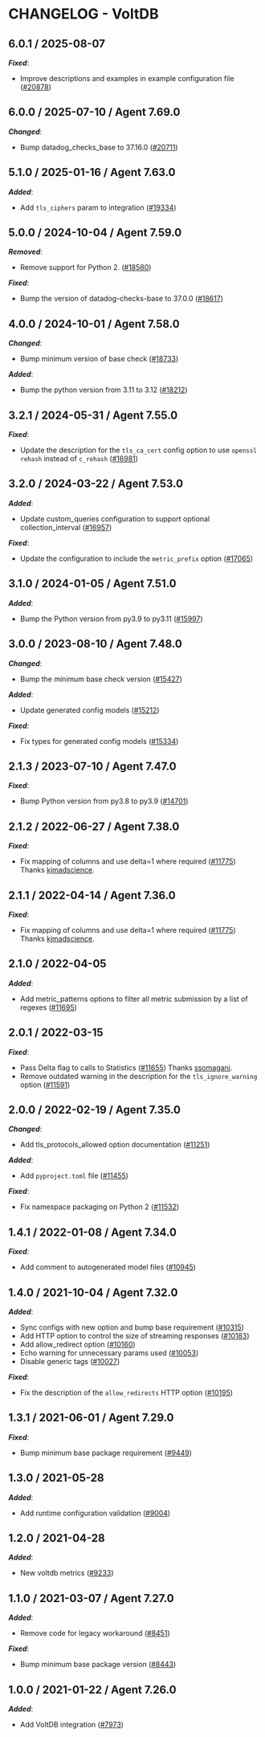# CHANGELOG - VoltDB

<!-- towncrier release notes start -->

## 6.0.1 / 2025-08-07

***Fixed***:

* Improve descriptions and examples in example configuration file ([#20878](https://github.com/DataDog/integrations-core/pull/20878))

## 6.0.0 / 2025-07-10 / Agent 7.69.0

***Changed***:

* Bump datadog_checks_base to 37.16.0 ([#20711](https://github.com/DataDog/integrations-core/pull/20711))

## 5.1.0 / 2025-01-16 / Agent 7.63.0

***Added***:

* Add `tls_ciphers` param to integration ([#19334](https://github.com/DataDog/integrations-core/pull/19334))

## 5.0.0 / 2024-10-04 / Agent 7.59.0

***Removed***:

* Remove support for Python 2. ([#18580](https://github.com/DataDog/integrations-core/pull/18580))

***Fixed***:

* Bump the version of datadog-checks-base to 37.0.0 ([#18617](https://github.com/DataDog/integrations-core/pull/18617))

## 4.0.0 / 2024-10-01 / Agent 7.58.0

***Changed***:

* Bump minimum version of base check ([#18733](https://github.com/DataDog/integrations-core/pull/18733))

***Added***:

* Bump the python version from 3.11 to 3.12 ([#18212](https://github.com/DataDog/integrations-core/pull/18212))

## 3.2.1 / 2024-05-31 / Agent 7.55.0

***Fixed***:

* Update the description for the `tls_ca_cert` config option to use `openssl rehash` instead of `c_rehash` ([#16981](https://github.com/DataDog/integrations-core/pull/16981))

## 3.2.0 / 2024-03-22 / Agent 7.53.0

***Added***:

* Update custom_queries configuration to support optional collection_interval ([#16957](https://github.com/DataDog/integrations-core/pull/16957))

***Fixed***:

* Update the configuration to include the `metric_prefix` option ([#17065](https://github.com/DataDog/integrations-core/pull/17065))

## 3.1.0 / 2024-01-05 / Agent 7.51.0

***Added***:

* Bump the Python version from py3.9 to py3.11 ([#15997](https://github.com/DataDog/integrations-core/pull/15997))

## 3.0.0 / 2023-08-10 / Agent 7.48.0

***Changed***:

* Bump the minimum base check version ([#15427](https://github.com/DataDog/integrations-core/pull/15427))

***Added***:

* Update generated config models ([#15212](https://github.com/DataDog/integrations-core/pull/15212))

***Fixed***:

* Fix types for generated config models ([#15334](https://github.com/DataDog/integrations-core/pull/15334))

## 2.1.3 / 2023-07-10 / Agent 7.47.0

***Fixed***:

* Bump Python version from py3.8 to py3.9 ([#14701](https://github.com/DataDog/integrations-core/pull/14701))

## 2.1.2 / 2022-06-27 / Agent 7.38.0

***Fixed***:

* Fix mapping of columns and use delta=1 where required ([#11775](https://github.com/DataDog/integrations-core/pull/11775)) Thanks [kjmadscience](https://github.com/kjmadscience).

## 2.1.1 / 2022-04-14 / Agent 7.36.0

***Fixed***:

* Fix mapping of columns and use delta=1 where required ([#11775](https://github.com/DataDog/integrations-core/pull/11775)) Thanks [kjmadscience](https://github.com/kjmadscience).

## 2.1.0 / 2022-04-05

***Added***:

* Add metric_patterns options to filter all metric submission by a list of regexes ([#11695](https://github.com/DataDog/integrations-core/pull/11695))

## 2.0.1 / 2022-03-15

***Fixed***:

* Pass Delta flag to calls to Statistics ([#11655](https://github.com/DataDog/integrations-core/pull/11655)) Thanks [ssomagani](https://github.com/ssomagani).
* Remove outdated warning in the description for the `tls_ignore_warning` option ([#11591](https://github.com/DataDog/integrations-core/pull/11591))

## 2.0.0 / 2022-02-19 / Agent 7.35.0

***Changed***:

* Add tls_protocols_allowed option documentation ([#11251](https://github.com/DataDog/integrations-core/pull/11251))

***Added***:

* Add `pyproject.toml` file ([#11455](https://github.com/DataDog/integrations-core/pull/11455))

***Fixed***:

* Fix namespace packaging on Python 2 ([#11532](https://github.com/DataDog/integrations-core/pull/11532))

## 1.4.1 / 2022-01-08 / Agent 7.34.0

***Fixed***:

* Add comment to autogenerated model files ([#10945](https://github.com/DataDog/integrations-core/pull/10945))

## 1.4.0 / 2021-10-04 / Agent 7.32.0

***Added***:

* Sync configs with new option and bump base requirement ([#10315](https://github.com/DataDog/integrations-core/pull/10315))
* Add HTTP option to control the size of streaming responses ([#10183](https://github.com/DataDog/integrations-core/pull/10183))
* Add allow_redirect option ([#10160](https://github.com/DataDog/integrations-core/pull/10160))
* Echo warning for unnecessary params used ([#10053](https://github.com/DataDog/integrations-core/pull/10053))
* Disable generic tags ([#10027](https://github.com/DataDog/integrations-core/pull/10027))

***Fixed***:

* Fix the description of the `allow_redirects` HTTP option ([#10195](https://github.com/DataDog/integrations-core/pull/10195))

## 1.3.1 / 2021-06-01 / Agent 7.29.0

***Fixed***:

* Bump minimum base package requirement ([#9449](https://github.com/DataDog/integrations-core/pull/9449))

## 1.3.0 / 2021-05-28

***Added***:

* Add runtime configuration validation ([#9004](https://github.com/DataDog/integrations-core/pull/9004))

## 1.2.0 / 2021-04-28

***Added***:

* New voltdb metrics ([#9233](https://github.com/DataDog/integrations-core/pull/9233))

## 1.1.0 / 2021-03-07 / Agent 7.27.0

***Added***:

* Remove code for legacy workaround ([#8451](https://github.com/DataDog/integrations-core/pull/8451))

***Fixed***:

* Bump minimum base package version ([#8443](https://github.com/DataDog/integrations-core/pull/8443))

## 1.0.0 / 2021-01-22 / Agent 7.26.0

***Added***:

* Add VoltDB integration ([#7973](https://github.com/DataDog/integrations-core/pull/7973))
